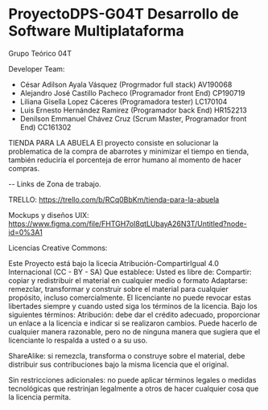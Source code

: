 # ProyectoDPS-G04T Desarrollo de Software Multiplataforma
Grupo Teórico 04T

Developer Team:
- César Adilson Ayala Vásquez (Progrmador full stack)                  AV190068
- Alejandro José Castillo Pacheco (Programador front End)              CP190719
- Liliana Gisella Lopez Cáceres (Programadora tester)                  LC170104
- Luis Ernesto Hernández Ramirez (Programador back End)                HR152213
- Denilson Emmanuel Chávez Cruz (Scrum Master, Programador front End)  CC161302


TIENDA PARA LA ABUELA
El proyecto consiste en solucionar la problematica de la compra de abarrotes y minimizar el tiempo en tienda, también reduciría el porcenteja de error humano al momento de hacer compras.

-- Links de Zona de trabajo.

TRELLO: https://trello.com/b/RCq0BbKm/tienda-para-la-abuela

Mockups y diseños UIX: https://www.figma.com/file/FHTGH7oI8qtLUbayA26N3T/Untitled?node-id=0%3A1

Licencias Creative Commons: 

Este Proyecto está bajo la licecia Atribución-CompartirIgual 4.0 Internacional (CC - BY - SA) Que establece:
Usted es libre de:
Compartir: copiar y redistribuir el material en cualquier medio o formato
Adaptarse: remezclar, transformar y construir sobre el material
para cualquier propósito, incluso comercialmente.
El licenciante no puede revocar estas libertades siempre y cuando usted siga los términos de la licencia.
Bajo los siguientes términos:
Atribución: debe dar el crédito adecuado, proporcionar un enlace a la licencia e indicar si se realizaron cambios. Puede hacerlo de cualquier manera razonable, pero no de ninguna manera que sugiera que el licenciante lo respalda a usted o a su uso.

ShareAlike: si remezcla, transforma o construye sobre el material, debe distribuir sus contribuciones bajo la misma licencia que el original.

Sin restricciones adicionales: no puede aplicar términos legales o medidas tecnológicas que restrinjan legalmente a otros de hacer cualquier cosa que la licencia permita.
